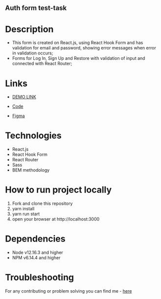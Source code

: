 ## Auth form test-task

# Description

- This form is created on React.js, using React Hook Form and has validation for email and password, showing error messages when error in validation occurs;
- Forms for Log In, Sign Up and Restore with validation of input and connected with React Router;

# Links

- [DEMO LINK](https://natalia-ponomarenko.github.io/auth-form-test)

- [Code](https://github.com/natalia-ponomarenko/auth-form-test)
- [Figma](https://www.figma.com/file/RkOUnhCQ4fydOnRzuXd6SW/Test-Task?node-id=514%3A78)

# Technologies

- React.js
- React Hook Form
- React Router
- Sass
- BEM methodology

# How to run project locally

1. Fork and clone this repository
2. yarn install
3. yarn run start
4. open your browser at http://localhost:3000

# Dependencies

- Node v12.16.3 and higher
- NPM v6.14.4 and higher

# Troubleshooting

For any contributing or problem solving you can find me - [here](https://t.me/ponomarenko_nataliia)
